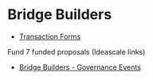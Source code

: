# Bridge Builders

- [Transaction Forms](https://github.com/treasuryguild/Bridge/issues/new/choose)

Fund 7 funded proposals (Ideascale links)

- [Bridge Builders - Governance Events](https://cardano.ideascale.com/c/idea/382705)



